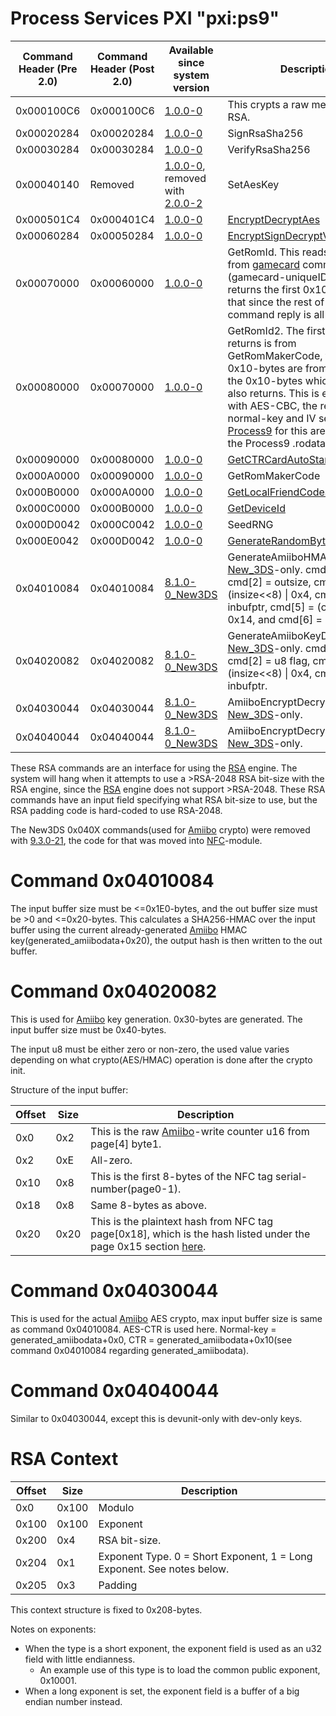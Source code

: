 # Process Services PXI "pxi:ps9"

| Command Header (Pre 2.0) | Command Header (Post 2.0) | Available since system version                                            | Description                                                                                                                                                                                                                                                                                                                      |
|--------------------------|---------------------------|---------------------------------------------------------------------------|----------------------------------------------------------------------------------------------------------------------------------------------------------------------------------------------------------------------------------------------------------------------------------------------------------------------------------|
| 0x000100C6               | 0x000100C6                | [1.0.0-0](1.0.0-0 "wikilink")                                             | This crypts a raw message with RSA.                                                                                                                                                                                                                                                                                              |
| 0x00020284               | 0x00020284                | [1.0.0-0](1.0.0-0 "wikilink")                                             | SignRsaSha256                                                                                                                                                                                                                                                                                                                    |
| 0x00030284               | 0x00030284                | [1.0.0-0](1.0.0-0 "wikilink")                                             | VerifyRsaSha256                                                                                                                                                                                                                                                                                                                  |
| 0x00040140               | Removed                   | [1.0.0-0](1.0.0-0 "wikilink"), removed with [2.0.0-2](2.0.0-2 "wikilink") | SetAesKey                                                                                                                                                                                                                                                                                                                        |
| 0x000501C4               | 0x000401C4                | [1.0.0-0](1.0.0-0 "wikilink")                                             | [EncryptDecryptAes](PSPXI:EncryptDecryptAes "wikilink")                                                                                                                                                                                                                                                                          |
| 0x00060284               | 0x00050284                | [1.0.0-0](1.0.0-0 "wikilink")                                             | [EncryptSignDecryptVerifyAesCcm](PSPXI:EncryptSignDecryptVerifyAesCcm "wikilink")                                                                                                                                                                                                                                                |
| 0x00070000               | 0x00060000                | [1.0.0-0](1.0.0-0 "wikilink")                                             | GetRomId. This reads 0x40-bytes from [gamecard](Gamecards "wikilink") command 0xC6 (gamecard-uniqueID), and returns the first 0x10-bytes from that since the rest of the command reply is all 0xFF-bytes.                                                                                                                        |
| 0x00080000               | 0x00070000                | [1.0.0-0](1.0.0-0 "wikilink")                                             | GetRomId2. The first u8 this returns is from GetRomMakerCode, the following 0x10-bytes are from [encrypting](AES "wikilink") the 0x10-bytes which GetRomId also returns. This is encrypted with AES-CBC, the regular normal-key and IV set by [Process9](FIRM "wikilink") for this are loaded from the Process9 .rodata section. |
| 0x00090000               | 0x00080000                | [1.0.0-0](1.0.0-0 "wikilink")                                             | [GetCTRCardAutoStartupBit](PSPXI:GetCTRCardAutoStartupBit "wikilink")                                                                                                                                                                                                                                                            |
| 0x000A0000               | 0x00090000                | [1.0.0-0](1.0.0-0 "wikilink")                                             | GetRomMakerCode                                                                                                                                                                                                                                                                                                                  |
| 0x000B0000               | 0x000A0000                | [1.0.0-0](1.0.0-0 "wikilink")                                             | [GetLocalFriendCodeSeed](PSPXI:GetLocalFriendCodeSeed "wikilink")                                                                                                                                                                                                                                                                |
| 0x000C0000               | 0x000B0000                | [1.0.0-0](1.0.0-0 "wikilink")                                             | [GetDeviceId](PSPXI:GetDeviceId "wikilink")                                                                                                                                                                                                                                                                                      |
| 0x000D0042               | 0x000C0042                | [1.0.0-0](1.0.0-0 "wikilink")                                             | SeedRNG                                                                                                                                                                                                                                                                                                                          |
| 0x000E0042               | 0x000D0042                | [1.0.0-0](1.0.0-0 "wikilink")                                             | [GenerateRandomBytes](PSPXI:GenerateRandomBytes "wikilink")                                                                                                                                                                                                                                                                      |
| 0x04010084               | 0x04010084                | [8.1.0-0_New3DS](8.1.0-0_New3DS "wikilink")                               | GenerateAmiiboHMAC. [New_3DS](New_3DS "wikilink")-only. cmd\[1\] = insize, cmd\[2\] = outsize, cmd\[3\] = (insize\<\<8) \| 0x4, cmd\[4\] = inbufptr, cmd\[5\] = (outsize\<\<8) \| 0x14, and cmd\[6\] = outbufptr.                                                                                                                |
| 0x04020082               | 0x04020082                | [8.1.0-0_New3DS](8.1.0-0_New3DS "wikilink")                               | GenerateAmiiboKeyData. [New_3DS](New_3DS "wikilink")-only. cmd\[1\] = insize, cmd\[2\] = u8 flag, cmd\[3\] = (insize\<\<8) \| 0x4, cmd\[4\] = inbufptr.                                                                                                                                                                          |
| 0x04030044               | 0x04030044                | [8.1.0-0_New3DS](8.1.0-0_New3DS "wikilink")                               | AmiiboEncryptDecrypt. [New_3DS](New_3DS "wikilink")-only.                                                                                                                                                                                                                                                                        |
| 0x04040044               | 0x04040044                | [8.1.0-0_New3DS](8.1.0-0_New3DS "wikilink")                               | AmiiboEncryptDecryptDev. [New_3DS](New_3DS "wikilink")-only.                                                                                                                                                                                                                                                                     |

These RSA commands are an interface for using the [RSA](RSA "wikilink")
engine. The system will hang when it attempts to use a \>RSA-2048 RSA
bit-size with the RSA engine, since the [RSA](RSA "wikilink") engine
does not support \>RSA-2048. These RSA commands have an input field
specifying what RSA bit-size to use, but the RSA padding code is
hard-coded to use RSA-2048.

The New3DS 0x040X commands(used for [Amiibo](Amiibo "wikilink") crypto)
were removed with [9.3.0-21](9.3.0-21 "wikilink"), the code for that was
moved into [NFC](NFC_Services "wikilink")-module.

# Command 0x04010084

The input buffer size must be \<=0x1E0-bytes, and the out buffer size
must be \>0 and \<=0x20-bytes. This calculates a SHA256-HMAC over the
input buffer using the current already-generated
[Amiibo](Amiibo "wikilink") HMAC key(generated_amiibodata+0x20), the
output hash is then written to the out buffer.

# Command 0x04020082

This is used for [Amiibo](Amiibo "wikilink") key generation. 0x30-bytes
are generated. The input buffer size must be 0x40-bytes.

The input u8 must be either zero or non-zero, the used value varies
depending on what crypto(AES/HMAC) operation is done after the crypto
init.

Structure of the input buffer:

| Offset | Size | Description                                                                                                                           |
|--------|------|---------------------------------------------------------------------------------------------------------------------------------------|
| 0x0    | 0x2  | This is the raw [Amiibo](Amiibo "wikilink")-write counter u16 from page\[4\] byte1.                                                   |
| 0x2    | 0xE  | All-zero.                                                                                                                             |
| 0x10   | 0x8  | This is the first 8-bytes of the NFC tag serial-number(page0-1).                                                                      |
| 0x18   | 0x8  | Same 8-bytes as above.                                                                                                                |
| 0x20   | 0x20 | This is the plaintext hash from NFC tag page\[0x18\], which is the hash listed under the page 0x15 section [here](Amiibo "wikilink"). |

# Command 0x04030044

This is used for the actual [Amiibo](Amiibo "wikilink") AES crypto, max
input buffer size is same as command 0x04010084. AES-CTR is used here.
Normal-key = generated_amiibodata+0x0, CTR =
generated_amiibodata+0x10(see command 0x04010084 regarding
generated_amiibodata).

# Command 0x04040044

Similar to 0x04030044, except this is devunit-only with dev-only keys.

# RSA Context

| Offset | Size  | Description                                                            |
|--------|-------|------------------------------------------------------------------------|
| 0x0    | 0x100 | Modulo                                                                 |
| 0x100  | 0x100 | Exponent                                                               |
| 0x200  | 0x4   | RSA bit-size.                                                          |
| 0x204  | 0x1   | Exponent Type. 0 = Short Exponent, 1 = Long Exponent. See notes below. |
| 0x205  | 0x3   | Padding                                                                |

This context structure is fixed to 0x208-bytes.

Notes on exponents:

- When the type is a short exponent, the exponent field is used as an
  u32 field with little endianness.
  - An example use of this type is to load the common public exponent,
    0x10001.
- When a long exponent is set, the exponent field is a buffer of a big
  endian number instead.